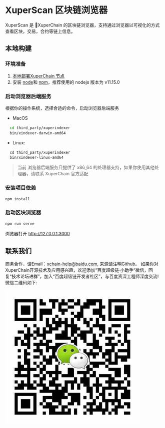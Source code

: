# XuperScan 区块链浏览器

XuperScan 是 XuperChain 的区块链浏览器，支持通过浏览器以可视化的方式查看区块，交易，合约等链上信息。

## 本地构建

### 环境准备
1. [本地部署XuperChain 节点](https://github.com/xuperchain/xuperchain/blob/master/CONTRIBUTING_CN.md)
2. 安装 [node](https://nodejs.org/en/)和 [npm](https://www.npmjs.com/)，推荐使用的 nodejs 版本为 v11.15.0

### 启动浏览器后端服务

根据你的操作系统，选择合适的命令，启动浏览器后端服务

- MacOS

``` bash
  cd third_party/xuperindexer
  bin/xindexer-darwin-amd64
```

- Linux:
```
  cd third_party/xuperindexer
  bin/xindexer-linux-amd64

``` 
<!-- - Windows: third_party/xuperindexer/bin/xindexer-win-amd64 -->
 
>  当前 浏览器后端服务只提供了 x86_64 的处理器支持，如果你使用其他处理器，请联系 XuperChain 官方适配

### 安装项目依赖
```
npm install
```

### 启动区块浏览器
```
npm run serve
```
  浏览器打开 http://127.0.0.1:3000 


## 联系我们
商务合作，请Email：xchain-help@baidu.com, 来源请注明Github。
如果你对XuperChain开源技术及应用感兴趣，欢迎添加“百度超级链·小助手“微信，回复“技术论坛进群”，加入“百度超级链开发者社区”，与百度资深工程师深度交流!微信二维码如下:

![微信二维码](https://github.com/ToWorld/xuperchain-image/blob/master/baidu-image-xuperchain.png)
